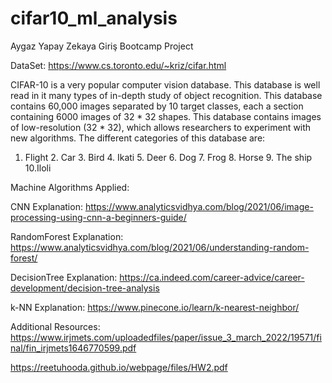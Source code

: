 # cifar10_ml_analysis
Aygaz Yapay Zekaya Giriş Bootcamp Project

DataSet:
https://www.cs.toronto.edu/~kriz/cifar.html

CIFAR-10 is a very popular computer vision database. This database is well read in it many types of in-depth study of object recognition. This database
contains 60,000 images separated by 10 target classes, each a section containing 6000 images of 32 * 32 shapes.
This database contains images of low-resolution (32 * 32), which allows researchers to experiment with new algorithms. The different categories of this database are:
1. Flight 2. Car 3. Bird 4. Ikati 5. Deer 6. Dog 7. Frog 8. Horse 9. The ship 10.Iloli

Machine Algorithms Applied:

CNN Explanation: https://www.analyticsvidhya.com/blog/2021/06/image-processing-using-cnn-a-beginners-guide/

RandomForest Explanation: https://www.analyticsvidhya.com/blog/2021/06/understanding-random-forest/

DecisionTree Explanation: https://ca.indeed.com/career-advice/career-development/decision-tree-analysis

k-NN Explanation: https://www.pinecone.io/learn/k-nearest-neighbor/

Additional Resources:
https://www.irjmets.com/uploadedfiles/paper/issue_3_march_2022/19571/final/fin_irjmets1646770599.pdf

https://reetuhooda.github.io/webpage/files/HW2.pdf

